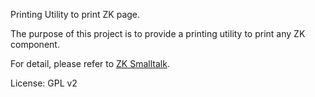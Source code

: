 Printing Utility to print ZK page.

The purpose of this project is to provide a printing utility to print any ZK component.

For detail, please refer to [ZK Smalltalk](http://books.zkoss.org/wiki/Small_Talks/2014/December/Printing_In_ZK).

License: GPL v2
